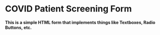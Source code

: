 # COVID Patient Screening Form
#### This is a simple HTML form that implements things like Textboxes, Radio Buttons, etc.
